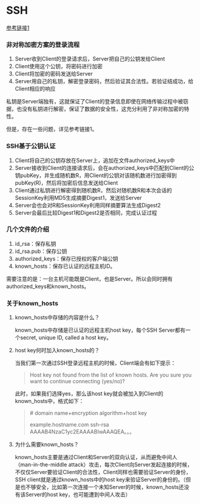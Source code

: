 # SSH

[参考链接1](https://blog.csdn.net/wang\_qiu\_hao/article/details/127902007)

### 非对称加密方案的登录流程

1. Server收到Client的登录请求后，Server把自己的公钥发给Client
2. Client使用这个公钥，将密码进行加密
3. Client将加密的密码发送给Server
4. Server用自己的私钥，解密登录密码，然后验证其合法性。若验证结成功，给Client相应的响应

私钥是Server端独有，这就保证了Client的登录信息即使在网络传输过程中被窃据，也没有私钥进行解密，保证了数据的安全性，这充分利用了非对称加密的特性。

但是，存在一些问题，详见参考链接1。

### SSH**基于公钥认证**

1. Client将自己的公钥存放在Server上，追加在文件authorized\_keys中
2. Server接收到Client的连接请求后，会在authorized\_keys中匹配到Client的公钥pubKey，并生成随机数R，用Client的公钥对该随机数进行加密得到pubKey(R)，然后将加密后信息发送给Client
3. Client通过私钥进行解密得到随机数R，然后对随机数R和本次会话的SessionKey利用MD5生成摘要Digest1，发送给Server
4. Server会也会对R和SessionKey利用同样摘要算法生成Digest2
5. Server会最后比较Digest1和Digest2是否相同，完成认证过程

### 几个文件的介绍

1. id\_rsa：保存私钥
2. id\_rsa.pub：保存公钥
3. authorized\_keys：保存已授权的客户端公钥
4. known\_hosts：保存已认证的远程主机ID。

需要注意的是：一台主机可能既是Client，也是Server。所以会同时拥有authorized\_keys和known\_hosts。

### 关于known\_hosts

1.  known\_hosts中存储的内容是什么？

    known\_hosts中存储是已认证的远程主机host key，每个SSH Server都有一个secret, unique ID, called a host key。
2.  host key何时加入known\_hosts的？

    当我们第一次通过SSH登录远程主机的时候，Client端会有如下提示：

    > Host key not found from the list of known hosts. Are you sure you want to continue connecting (yes/no)?

    此时，如果我们选择yes，那么该host key就会被加入到Client的known\_hosts中，格式如下：

    > \# domain name+encryption algorithm+host key
    >
    > example.hostname.com ssh-rsa AAAAB4NzaC1yc2EAAAABIwAAAQEA。。。
3.  为什么需要known\_hosts？

    known\_hosts主要是通过Client和Server的双向认证，从而避免中间人（man-in-the-middle attack）攻击，每次Client向Server发起连接的时候，不仅仅Server要验证Client的合法性，Client同样也需要验证Server的身份，SSH client就是通过known\_hosts中的host key来验证Server的身份的。（但是也不够安全，比如第一次连接一个未知Server的时候，known\_hosts还没有该Server的host key，也可能遭到中间人攻击）
